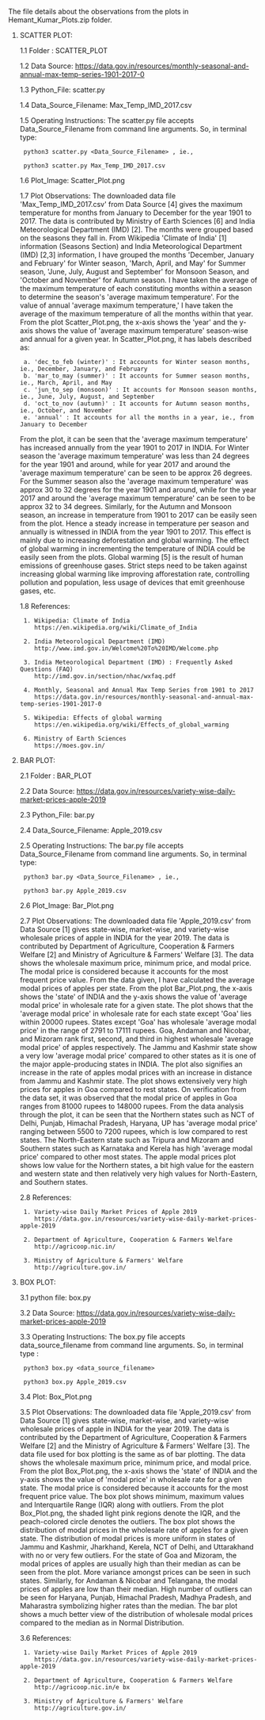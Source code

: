 The file details about the observations from the plots in Hemant_Kumar_Plots.zip folder. 


1. SCATTER PLOT:

	1.1 Folder : SCATTER_PLOT

	1.2 Data Source: https://data.gov.in/resources/monthly-seasonal-and-annual-max-temp-series-1901-2017-0

	1.3 Python_File: scatter.py

	1.4 Data_Source_Filename: Max_Temp_IMD_2017.csv

	1.5 Operating Instructions: The scatter.py file accepts Data_Source_Filename from command line arguments. 
		So, in terminal type: 

		python3 scatter.py <Data_Source_Filename> , ie.,

		python3 scatter.py Max_Temp_IMD_2017.csv

	1.6 Plot_Image: Scatter_Plot.png

	1.7 Plot Observations: The downloaded data file 'Max_Temp_IMD_2017.csv' from Data Source [4] gives the maximum temperature for months from January to December for the year 1901 to 2017. The data is contributed by Ministry of Earth Sciences [6] and India Meteorological Department (IMD) [2]. The months were grouped based on the seasons they fall in. From Wikipedia 'Climate of India' [1] information (Seasons Section) and India Meteorological Department (IMD) [2,3] information, I have grouped the months 'December, January and February' for Winter season, 'March, April, and May' for Summer season, 'June, July, August and September' for Monsoon Season, and 'October and November' for Autumn season. I have taken the average of the maximum temperature of each constituting months within a season to determine the season's 'average maximum temperature'. For the value of annual 'average maximum temperature,' I have taken the average of the maximum temperature of all the months within that year. From the plot Scatter_Plot.png, the x-axis shows the 'year' and the y-axis shows the value of 'average maximum temperature' season-wise and annual for a given year. In Scatter_Plot.png, it has labels described as:

		a. 'dec_to_feb (winter)' : It accounts for Winter season months, ie., December, January, and February
		b. 'mar_to_may (summer)' : It accounts for Summer season months, ie., March, April, and May
		c. 'jun_to_sep (monsoon)' : It accounts for Monsoon season months, ie., June, July, August, and September
		d. 'oct_to_nov (autumn)' : It accounts for Autumn season months, ie., October, and November
		e. 'annual' : It accounts for all the months in a year, ie., from January to December

	From the plot, it can be seen that the 'average maximum temperature' has increased annually from the year 1901 to 2017 in INDIA. For Winter season the 'average maximum temperature' was less than 24 degrees for the year 1901 and around, while for year 2017 and around the 'average maximum temperature' can be seen to be approx 26 degrees. For the Summer season also the 'average maximum temperature' was approx 30 to 32 degrees for the year 1901 and around, while for the year 2017 and around the 'average maximum temperature' can be seen to be approx 32 to 34 degrees. Similarly, for the Autumn and Monsoon season, an increase in temperature from 1901 to 2017 can be easily seen from the plot. Hence a steady increase in temperature per season and annually is witnessed in INDIA from the year 1901 to 2017. This effect is mainly due to increasing deforestation and global warming. The effect of global warming in incrementing the temperature of INDIA could be easily seen from the plots. Global warming [5] is the result of human emissions of greenhouse gases. Strict steps need to be taken against increasing global warming like improving afforestation rate, controlling pollution and population, less usage of devices that emit greenhouse gases, etc.

	1.8 References:

		1. Wikipedia: Climate of India 
		   https://en.wikipedia.org/wiki/Climate_of_India

		2. India Meteorological Department (IMD)
		   http://www.imd.gov.in/Welcome%20To%20IMD/Welcome.php

		3. India Meteorological Department (IMD) : Frequently Asked Questions (FAQ)
		   http://imd.gov.in/section/nhac/wxfaq.pdf

		4. Monthly, Seasonal and Annual Max Temp Series from 1901 to 2017
		   https://data.gov.in/resources/monthly-seasonal-and-annual-max-temp-series-1901-2017-0

		5. Wikipedia: Effects of global warming
		   https://en.wikipedia.org/wiki/Effects_of_global_warming

		6. Ministry of Earth Sciences
		   https://moes.gov.in/


2. BAR PLOT:

	2.1 Folder : BAR_PLOT

	2.2 Data Source: https://data.gov.in/resources/variety-wise-daily-market-prices-apple-2019

	2.3 Python_File: bar.py

	2.4 Data_Source_Filename: Apple_2019.csv

	2.5 Operating Instructions: The bar.py file accepts Data_Source_Filename from command line arguments. 
		So, in terminal type: 

		python3 bar.py <Data_Source_Filename> , ie.,

		python3 bar.py Apple_2019.csv

	2.6 Plot_Image: Bar_Plot.png

	2.7 Plot Observations: The downloaded data file 'Apple_2019.csv' from Data Source [1] gives state-wise, market-wise, and variety-wise wholesale prices of apple in INDIA for the year 2019. The data is contributed by Department of Agriculture, Cooperation & Farmers Welfare [2] and Ministry of Agriculture & Farmers' Welfare [3]. The data shows the wholesale maximum price, minimum price, and modal price. The modal price is considered because it accounts for the most frequent price value. From the data given, I have calculated the average modal prices of apples per state. From the plot Bar_Plot.png, the x-axis shows the 'state' of INDIA and the y-axis shows the value of 'average modal price' in wholesale rate for a given state. The plot shows that the 'average modal price' in wholesale rate for each state except 'Goa' lies within 20000 rupees. States except 'Goa' has wholesale 'average modal price' in the range of  2791 to 17111 rupees. Goa, Andaman and Nicobar, and Mizoram rank first, second, and third in highest wholesale 'average modal price' of apples respectively. The Jammu and Kashmir state show a very low 'average modal price' compared to other states as it is one of the major apple-producing states in INDIA. The plot also signifies an increase in the rate of apples modal prices with an increase in distance from Jammu and Kashmir state. The plot shows extensively very high prices for apples in Goa compared to rest states. On verification from the data set, it was observed that the modal price of apples in Goa ranges from 81000 rupees to 148000 rupees. From the data analysis through the plot, it can be seen that the Northern states such as NCT of Delhi, Punjab, Himachal Pradesh, Haryana, UP has 'average modal price' ranging between 5500 to 7200 rupees, which is low compared to rest states. The North-Eastern state such as Tripura and Mizoram and Southern states such as Karnataka and Kerela has high 'average modal price' compared to other most states. The apple modal prices plot shows low value for the Northern states, a bit high value for the eastern and western state and then relatively very high values for North-Eastern, and Southern states.

	2.8 References:

		1. Variety-wise Daily Market Prices of Apple 2019
		   https://data.gov.in/resources/variety-wise-daily-market-prices-apple-2019

		2. Department of Agriculture, Cooperation & Farmers Welfare
		   http://agricoop.nic.in/

		3. Ministry of Agriculture & Farmers' Welfare
		   http://agriculture.gov.in/


3. BOX PLOT:
	
	3.1 python file: box.py

	3.2 Data Source: https://data.gov.in/resources/variety-wise-daily-market-prices-apple-2019

	3.3 Operating Instructions: The box.py file accepts data_source_filename from command line arguments. 
		So, in terminal type : 

		python3 box.py <data_source_filename>

		python3 box.py Apple_2019.csv

	3.4 Plot:  Box_Plot.png

	3.5 Plot Observations: The downloaded data file 'Apple_2019.csv' from Data Source [1] gives state-wise, market-wise, and variety-wise wholesale prices of apple in INDIA for the year 2019. The data is contributed by the Department of Agriculture, Cooperation & Farmers Welfare [2] and the Ministry of Agriculture & Farmers' Welfare [3]. The data file used for box plotting is the same as of bar plotting. The data shows the wholesale maximum price, minimum price, and modal price. From the plot Box_Plot.png, the x-axis shows the 'state' of INDIA and the y-axis shows the value of 'modal price' in wholesale rate for a given state. The modal price is considered because it accounts for the most frequent price value. The box plot shows minimum, maximum values and Interquartile Range (IQR) along with outliers. From the plot Box_Plot.png, the shaded light pink regions denote the IQR, and the peach-colored circle denotes the outliers. The box plot shows the distribution of modal prices in the wholesale rate of apples for a given state. The distribution of modal prices is more uniform in states of Jammu and Kashmir, Jharkhand, Kerela, NCT of Delhi, and Uttarakhand with no or very few outliers. For the state of Goa and Mizoram, the modal prices of apples are usually high than their median as can be seen from the plot. More variance amongst prices can be seen in such states. Similarly, for Andaman & Nicobar and Telangana, the modal prices of apples are low than their median. High number of outliers can be seen for Haryana, Punjab, Himachal Pradesh, Madhya Pradesh, and Maharastra symbolizing higher rates than the median. The bar plot shows a much better view of the distribution of wholesale modal prices compared to the median as in Normal Distribution. 

	3.6 References:

		1. Variety-wise Daily Market Prices of Apple 2019
		   https://data.gov.in/resources/variety-wise-daily-market-prices-apple-2019

		2. Department of Agriculture, Cooperation & Farmers Welfare
		   http://agricoop.nic.in/e bx 

		3. Ministry of Agriculture & Farmers' Welfare
		   http://agriculture.gov.in/